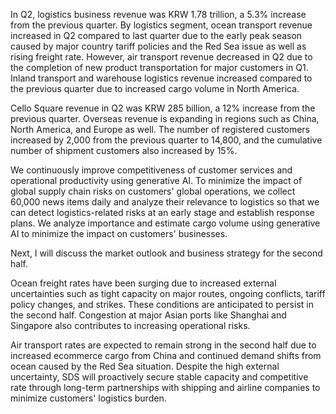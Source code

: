 In Q2, logistics business revenue was KRW 1.78 trillion, a 5.3% increase from the previous quarter. By logistics segment, ocean transport revenue increased in Q2 compared to last quarter due to the early peak season caused by major country tariff policies and the Red Sea issue as well as rising freight rate. However, air transport revenue decreased in Q2 due to the completion of new product transportation for major customers in Q1. Inland transport and warehouse logistics revenue increased compared to the previous quarter due to increased cargo volume in North America.

Cello Square revenue in Q2 was KRW 285 billion, a 12% increase from the previous quarter. Overseas revenue is expanding in regions such as China, North America, and Europe as well. The number of registered customers increased by 2,000 from the previous quarter to 14,800, and the cumulative number of shipment customers also increased by 15%.

We continuously improve competitiveness of customer services and operational productivity using generative AI. To minimize the impact of global supply chain risks on customers' global operations, we collect 60,000 news items daily and analyze their relevance to logistics so that we can detect logistics-related risks at an early stage and establish response plans. We analyze importance and estimate cargo volume using generative AI to minimize the impact on customers' businesses.

Next, I will discuss the market outlook and business strategy for the second half.

Ocean freight rates have been surging due to increased external uncertainties such as tight capacity on major routes, ongoing conflicts, tariff policy changes, and strikes. These conditions are anticipated to persist in the second half. Congestion at major Asian ports like Shanghai and Singapore also contributes to increasing operational risks.

Air transport rates are expected to remain strong in the second half due to increased ecommerce cargo from China and continued demand shifts from ocean caused by the Red Sea situation. Despite the high external uncertainty, SDS will proactively secure stable capacity and competitive rate through long-term partnerships with shipping and airline companies to minimize customers' logistics burden.